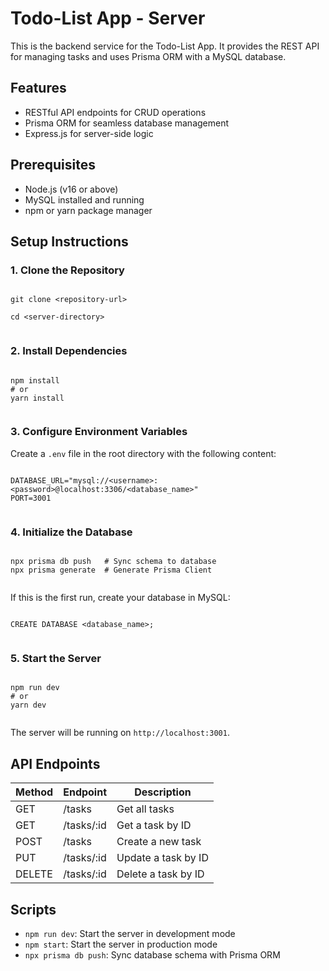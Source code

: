 # Todo-List App - Server

This is the backend service for the Todo-List App. It provides the REST API for managing tasks and uses Prisma ORM with a MySQL database.

## Features

*   RESTful API endpoints for CRUD operations
*   Prisma ORM for seamless database management
*   Express.js for server-side logic

## Prerequisites

*   Node.js (v16 or above)
*   MySQL installed and running
*   npm or yarn package manager

## Setup Instructions

### 1\. Clone the Repository

```

git clone <repository-url>

cd <server-directory>
  
```

### 2\. Install Dependencies

```

npm install
# or
yarn install
  
```

### 3\. Configure Environment Variables

Create a `.env` file in the root directory with the following content:

```

DATABASE_URL="mysql://<username>:<password>@localhost:3306/<database_name>"
PORT=3001
  
```

### 4\. Initialize the Database

```

npx prisma db push   # Sync schema to database
npx prisma generate  # Generate Prisma Client
  
```

If this is the first run, create your database in MySQL:

```

CREATE DATABASE <database_name>;
  
```

### 5\. Start the Server

```

npm run dev
# or
yarn dev
  
```

The server will be running on `http://localhost:3001`.

## API Endpoints

| Method | Endpoint | Description |
| --- | --- | --- |
| GET | /tasks | Get all tasks |
| GET | /tasks/:id | Get a task by ID |
| POST | /tasks | Create a new task |
| PUT | /tasks/:id | Update a task by ID |
| DELETE | /tasks/:id | Delete a task by ID |

## Scripts

*   `npm run dev`: Start the server in development mode
*   `npm start`: Start the server in production mode
*   `npx prisma db push`: Sync database schema with Prisma ORM